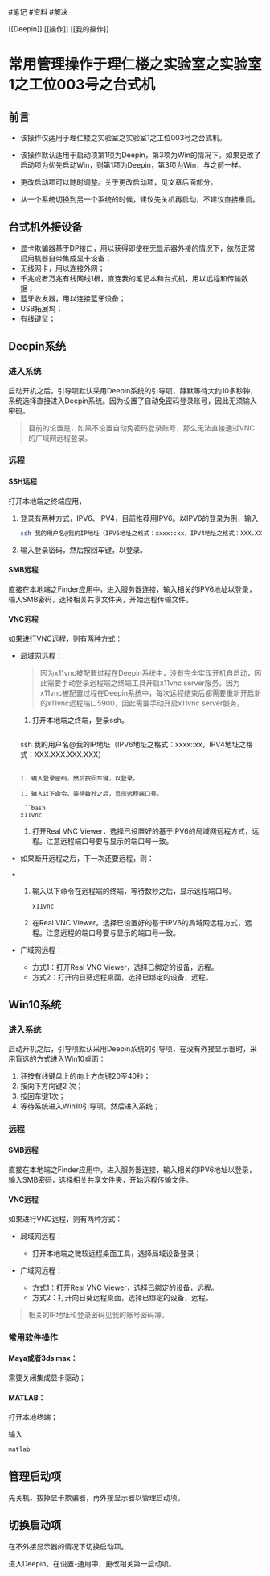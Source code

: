 
#笔记 #资料 #解决 


[[Deepin]]
[[操作]]
[[我的操作]]



# 常用管理操作于理仁楼之实验室之实验室1之工位003号之台式机



## 前言

- 该操作仅适用于理仁楼之实验室之实验室1之工位003号之台式机。

- 该操作默认适用于启动项第1项为Deepin，第3项为Win的情况下。如果更改了启动项为优先启动Win，则第1项为Deepin，第3项为Win，与之前一样。
- 更改启动项可以随时调整。关于更改启动项，见文章后面部分。
- 从一个系统切换到另一个系统的时候，建议先关机再启动，不建议直接重启。



## 台式机外接设备

- 显卡欺骗器基于DP接口，用以获得即使在无显示器外接的情况下，依然正常启用机器自带集成显卡设备；
- 无线网卡，用以连接外网；
- 千兆或者万兆有线网线1根，直连我的笔记本和台式机，用以远程和传输数据；
- 蓝牙收发器，用以连接蓝牙设备；
- USB拓展坞；
- 有线键鼠；

## Deepin系统



### 进入系统

启动开机之后，引导项默认采用Deepin系统的引导项，静默等待大约10多秒钟，系统选择直接进入Deepin系统。因为设置了自动免密码登录账号，因此无须输入密码。

> 目前的设置是，如果不设置自动免密码登录账号，那么无法直接通过VNC的广域网远程登录。



### 远程

#### SSH远程

打开本地端之终端应用，

1. 登录有两种方式，IPV6、IPV4，目前推荐用IPV6。以IPV6的登录为例，输入

   ```bash
   ssh 我的用户名@我的IP地址（IPV6地址之格式：xxxx::xx，IPV4地址之格式：XXX.XXX.XXX.XXX）
   ```

1. 输入登录密码，然后按回车键，以登录。



#### SMB远程

直接在本地端之Finder应用中，进入服务器连接，输入相关的IPV6地址以登录，输入SMB密码，选择相关共享文件夹，开始远程传输文件。





#### VNC远程

如果进行VNC远程，则有两种方式：

- 局域网远程：

  > 因为x11vnc被配置过程在Deepin系统中，没有完全实现开机自启动，因此需要手动登录远程端之终端工具开启x11vnc server服务。因为x11vnc被配置过程在Deepin系统中，每次远程结束后都需要重新开启新的x11vnc远程端口5900，因此需要手动开启x11vnc server服务。

  1. 打开本地端之终端，登录ssh。

     ```bash
  ssh 我的用户名@我的IP地址（IPV6地址之格式：xxxx::xx，IPV4地址之格式：XXX.XXX.XXX.XXX）
     ```

  1. 输入登录密码，然后按回车键，以登录。

  1. 输入以下命令，等待数秒之后，显示远程端口号。

     ```bash
     x11vnc
     ```

  1. 打开Real VNC Viewer，选择已设置好的基于IPV6的局域网远程方式，远程。注意远程端口号要与显示的端口号一致。

- 如果断开远程之后，下一次还要远程，则：

- 1. 输入以下命令在远程端的终端，等待数秒之后，显示远程端口号。

     ```bash
     x11vnc
     ```

  1. 在Real VNC Viewer，选择已设置好的基于IPV6的局域网远程方式，远程。注意远程的端口号要与显示的端口号一致。

  

- 广域网远程：

  - 方式1：打开Real VNC Viewer，选择已绑定的设备，远程。
  - 方式2：打开向日葵远程桌面，选择已绑定的设备，远程。







## Win10系统



### 进入系统

启动开机之后，引导项默认采用Deepin系统的引导项，在没有外接显示器时，采用盲选的方式进入Win10桌面：

1. 狂按有线键盘上的向上方向键20至40秒；
1. 按向下方向键2                                                                                                                                                                                                                                                                                                                         次；
1. 按回车键1次；
1. 等待系统进入Win10引导项，然后进入系统；



### 远程

#### SMB远程

直接在本地端之Finder应用中，进入服务器连接，输入相关的IPV6地址以登录，输入SMB密码，选择相关共享文件夹，开始远程传输文件。



#### VNC远程

如果进行VNC远程，则有两种方式：

- 局域网远程：

  - 打开本地端之微软远程桌面工具，选择局域设备登录；

    

- 广域网远程：

  - 方式1：打开Real VNC Viewer，选择已绑定的设备，远程。
  - 方式2：打开向日葵远程桌面，选择已绑定的设备，远程。



> 相关的IP地址和登录密码见我的账号密码簿。





### 常用软件操作

#### Maya或者3ds max：

需要关闭集成显卡驱动；



#### MATLAB：

打开本地终端；

输入

```bash
matlab
```





## 管理启动项



先关机，拔掉显卡欺骗器，再外接显示器以管理启动项。





## 切换启动项

在不外接显示器的情况下切换启动项。



进入Deepin。在设置-通用中，更改相关第一启动项。